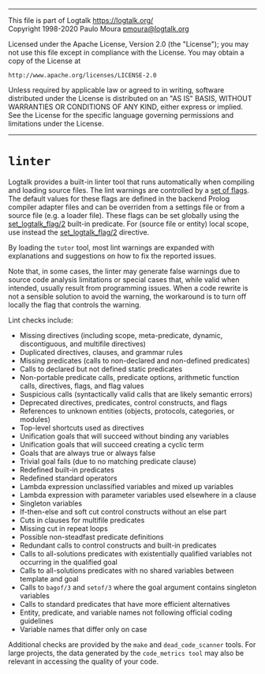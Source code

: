 
________________________________________________________________________

This file is part of Logtalk <https://logtalk.org/>  
Copyright 1998-2020 Paulo Moura <pmoura@logtalk.org>

Licensed under the Apache License, Version 2.0 (the "License");
you may not use this file except in compliance with the License.
You may obtain a copy of the License at

    http://www.apache.org/licenses/LICENSE-2.0

Unless required by applicable law or agreed to in writing, software
distributed under the License is distributed on an "AS IS" BASIS,
WITHOUT WARRANTIES OR CONDITIONS OF ANY KIND, either express or implied.
See the License for the specific language governing permissions and
limitations under the License.
________________________________________________________________________


`linter`
========

Logtalk provides a built-in linter tool that runs automatically when
compiling and loading source files. The lint warnings are controlled
by a [set of flags](../userman/programming.html#programming-flags-lint).
The default values for these flags are defined in the backend Prolog
compiler adapter files and can be overriden from a settings file or
from a source file (e.g. a loader file). These flags can be set globally
using the [set_logtalk_flag/2](../refman/predicates/set_logtalk_flag_2.html)
built-in predicate. For (source file or entity) local scope, use instead
the [set_logtalk_flag/2](../refman/directives/set_logtalk_flag_2.html)
directive.

By loading the `tutor` tool, most lint warnings are expanded with explanations
and suggestions on how to fix the reported issues.

Note that, in some cases, the linter may generate false warnings due to source
code analysis limitations or special cases that, while valid when intended,
usually result from programming issues. When a code rewrite is not a sensible
solution to avoid the warning, the workaround is to turn off locally the flag
that controls the warning.

Lint checks include:

- Missing directives (including scope, meta-predicate, dynamic, discontiguous, and multifile directives)
- Duplicated directives, clauses, and grammar rules
- Missing predicates (calls to non-declared and non-defined predicates)
- Calls to declared but not defined static predicates
- Non-portable predicate calls, predicate options, arithmetic function calls, directives, flags, and flag values
- Suspicious calls (syntactically valid calls that are likely semantic errors)
- Deprecated directives, predicates, control constructs, and flags
- References to unknown entities (objects, protocols, categories, or modules)
- Top-level shortcuts used as directives
- Unification goals that will succeed without binding any variables
- Unification goals that will succeed creating a cyclic term
- Goals that are always true or always false
- Trivial goal fails (due to no matching predicate clause)
- Redefined built-in predicates
- Redefined standard operators
- Lambda expression unclassified variables and mixed up variables
- Lambda expression with parameter variables used elsewhere in a clause
- Singleton variables
- If-then-else and soft cut control constructs without an else part
- Cuts in clauses for multifile predicates
- Missing cut in repeat loops
- Possible non-steadfast predicate definitions
- Redundant calls to control constructs and built-in predicates
- Calls to all-solutions predicates with existentially qualified variables not occurring in the qualified goal
- Calls to all-solutions predicates with no shared variables between template and goal
- Calls to `bagof/3` and `setof/3` where the goal argument contains singleton variables
- Calls to standard predicates that have more efficient alternatives
- Entity, predicate, and variable names not following official coding guidelines
- Variable names that differ only on case

Additional checks are provided by the `make` and `dead_code_scanner` tools.
For large projects, the data generated by the `code_metrics tool` may also
be relevant in accessing the quality of your code.
